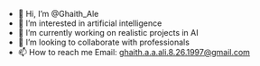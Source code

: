 - 👋 Hi, I’m @Ghaith_Ale
- 👀 I’m interested in artificial intelligence
- 🌱 I’m currently working on realistic projects in AI
- 💞️ I’m looking to collaborate with professionals
- 📫 How to reach me Email: ghaith.a.a.ali.8.26.1997@gmail.com

<!---
GhaithAli1997/GhaithAli1997 is a ✨ special ✨ repository because its `README.md` (this file) appears on your GitHub profile.
You can click the Preview link to take a look at your changes.
--->
